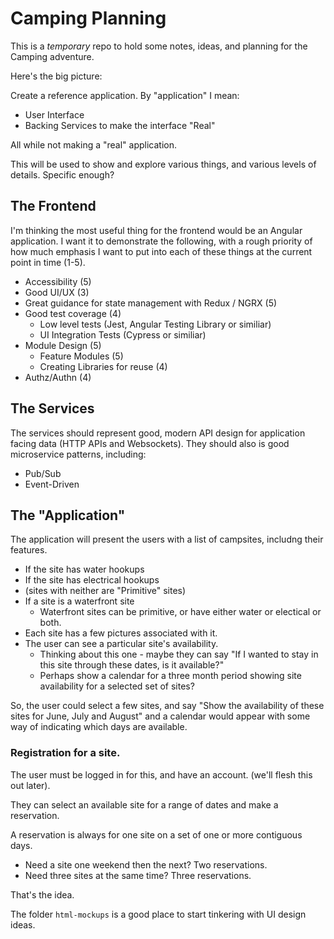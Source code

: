 # Camping Planning

This is a _temporary_ repo to hold some notes, ideas, and planning for the Camping adventure.

Here's the big picture:

Create a reference application. By "application" I mean:

- User Interface
- Backing Services to make the interface "Real"

All while not making a "real" application.

This will be used to show and explore various things, and various levels of details. Specific enough?

## The Frontend

I'm thinking the most useful thing for the frontend would be an Angular application. I want it to demonstrate the following, with a rough priority of how much emphasis I want to put into each of these things at the current point in time (1-5).

- Accessibility (5)
- Good UI/UX (3)
- Great guidance for state management with Redux / NGRX (5)
- Good test coverage (4)
  - Low level tests (Jest, Angular Testing Library or similiar)
  - UI Integration Tests (Cypress or similiar)
- Module Design (5)
  - Feature Modules (5)
  - Creating Libraries for reuse (4)
- Authz/Authn (4)

## The Services

The services should represent good, modern API design for application facing data (HTTP APIs and Websockets).
They should also is good microservice patterns, including:

- Pub/Sub
- Event-Driven

## The "Application"

The application will present the users with a list of campsites, includng their features.

- If the site has water hookups
- If the site has electrical hookups
- (sites with neither are "Primitive" sites)
- If a site is a waterfront site
  - Waterfront sites can be primitive, or have either water or electical or both.
- Each site has a few pictures associated with it.
- The user can see a particular site's availability.
  - Thinking about this one - maybe they can say "If I wanted to stay in this site through these dates, is it available?"
  - Perhaps show a calendar for a three month period showing site availability for a selected set of sites?

So, the user could select a few sites, and say "Show the availability of these sites for June, July and August" and a calendar would
appear with some way of indicating which days are available.

### Registration for a site.

The user must be logged in for this, and have an account. (we'll flesh this out later).

They can select an available site for a range of dates and make a reservation.

A reservation is always for one site on a set of one or more contiguous days.

- Need a site one weekend then the next? Two reservations.
- Need three sites at the same time? Three reservations.

That's the idea.

The folder `html-mockups` is a good place to start tinkering with UI design ideas.
